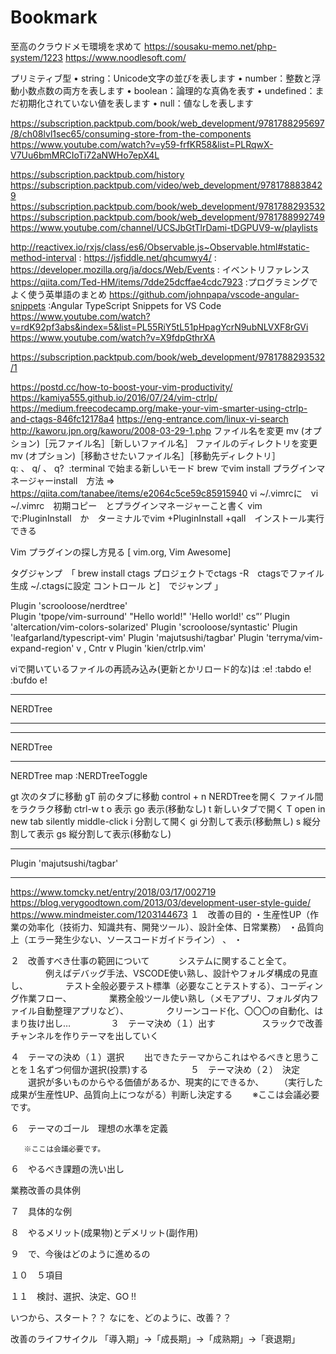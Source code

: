 # Bookmark
至高のクラウドメモ環境を求めて
https://sousaku-memo.net/php-system/1223
https://www.noodlesoft.com/

プリミティブ型
 •	string：Unicode文字の並びを表します
 •	number：整数と浮動小数点数の両方を表します
 •	boolean：論理的な真偽を表す
 •	undefined：まだ初期化されていない値を表します
 •	null：値なしを表します
 
https://subscription.packtpub.com/book/web_development/9781788295697/8/ch08lvl1sec65/consuming-store-from-the-components
https://www.youtube.com/watch?v=y59-frfKR58&list=PLRqwX-V7Uu6bmMRCIoTi72aNWHo7epX4L

https://subscription.packtpub.com/history
https://subscription.packtpub.com/video/web_development/9781788838429
https://subscription.packtpub.com/book/web_development/9781788293532
https://subscription.packtpub.com/book/web_development/9781788992749
https://www.youtube.com/channel/UCSJbGtTlrDami-tDGPUV9-w/playlists

http://reactivex.io/rxjs/class/es6/Observable.js~Observable.html#static-method-interval : 
https://jsfiddle.net/qhcumwy4/ : 
https://developer.mozilla.org/ja/docs/Web/Events : イベントリファレンス
https://qiita.com/Ted-HM/items/7dde25dcffae4cdc7923 :プログラミングでよく使う英単語のまとめ
https://github.com/johnpapa/vscode-angular-snippets :Angular TypeScript Snippets for VS Code
https://www.youtube.com/watch?v=rdK92pf3abs&index=5&list=PL55RiY5tL51pHpagYcrN9ubNLVXF8rGVi
https://www.youtube.com/watch?v=X9fdpGthrXA

https://subscription.packtpub.com/book/web_development/9781788293532/1

https://postd.cc/how-to-boost-your-vim-productivity/
https://kamiya555.github.io/2016/07/24/vim-ctrlp/
https://medium.freecodecamp.org/make-your-vim-smarter-using-ctrlp-and-ctags-846fc12178a4
https://eng-entrance.com/linux-vi-search
http://kaworu.jpn.org/kaworu/2008-03-29-1.php
ファイル名を変更 mv (オプション)［元ファイル名］［新しいファイル名］
ファイルのディレクトリを変更 mv (オプション)［移動させたいファイル名］［移動先ディレクトリ］
q: 、 q/ 、 q? 
:terminal で始まる新しいモード
brew でvim install
プラグインマネージャーinstall　方法 => https://qiita.com/tanabee/items/e2064c5ce59c85915940
vi ~/.vimrcに　vi ~/.vimrc　初期コピー　とプラグインマネージャーこと書く
vim で:PluginInstall　か　ターミナルでvim +PluginInstall +qall　インストール実行できる

Vim プラグインの探し方見る
[ vim.org, Vim Awesome]

タグジャンプ　「
brew install ctags
プロジェクトでctags -R　ctagsでファイル生成
~/.ctagsに設定
コントロール と]　でジャンプ
」

Plugin 'scrooloose/nerdtree'  
Plugin 'tpope/vim-surround'   "Hello world!"  'Hello world!'  cs”’
Plugin 'altercation/vim-colors-solarized'
Plugin 'scrooloose/syntastic'
Plugin 'leafgarland/typescript-vim'
Plugin 'majutsushi/tagbar'
Plugin 'terryma/vim-expand-region'    v   ,  Cntr v
Plugin 'kien/ctrlp.vim'

viで開いているファイルの再読み込み(更新とかリロード的な)は
:e!
:tabdo e!
:bufdo e!
*****************************************
  NERDTree
*****************************************



*****************************************
  NERDTree
*****************************************

NERDTree
map <C-n> :NERDTreeToggle<CR>

gt
次のタブに移動
gT
前のタブに移動
control + n
NERDTreeを開く
ファイル間をラクラク移動
ctrl-w t
o
表示
go
表示(移動なし)
t
新しいタブで開く
T
open in new tab silently middle-click
i
分割して開く
gi
分割して表示(移動無し)
s
縦分割して表示
gs
縦分割して表示(移動なし)

*****************************************
  Plugin 'majutsushi/tagbar'
*****************************************
https://www.tomcky.net/entry/2018/03/17/002719
https://blog.verygoodtown.com/2013/03/development-user-style-guide/
https://www.mindmeister.com/1203144673
１　改善の目的
       ・生産性UP（作業の効率化（技術力、知識共有、開発ツール）、設計全体、日常業務）
       ・品質向上（エラー発生少ない、ソースコードガイドライン） 、
       ・

２　改善すべき仕事の範囲について
 　　　システムに関すること全て。
 　　　　例えばデバッグ手法、VSCODE使い熟し、設計やフォルダ構成の見直し、
 　　　　テスト全般必要テスト標準（必要なことテストする）、コーディング作業フロー、
 　　　　業務全般ツール使い熟し（メモアプリ、フォルダ内ファイル自動整理アプリなど）、
 　　　　クリーンコード化、〇〇〇の自動化、はまり抜け出し…
 　　　　
３　テーマ決め（１）出す　　
　　　スラックで改善チャンネルを作りテーマを出していく

４　テーマの決め（１）選択
　　出できたテーマからこれはやるべきと思うことを１名ずつ何個か選択(投票)する
　　
　　
５　テーマ決め（２）　決定
　　選択が多いものからやる価値があるか、現実的にできるか、
　　（実行した成果が生産性UP、品質向上につながる）判断し決定する
　　※ここは会議必要です。

６　テーマのゴール　理想の水準を定義

       ※ここは会議必要です。

６　やるべき課題の洗い出し
　　　
 

業務改善の具体例

７　具体的な例


８　やるメリット(成果物)とデメリット(副作用)
　　

９　で、今後はどのように進めるの


１０　５項目


１１　検討、選択、決定、GO !! 


いつから、スタート？？
なにを、どのように、改善？？


改善のライフサイクル
「導入期」→「成長期」→「成熟期」→「衰退期」
